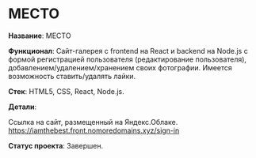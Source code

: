 #  МЕСТО

**Название**: МЕСТО

**Функционал**: Сайт-галерея с frontend на React и backend на Node.js с формой регистрацией пользователя (редактирование пользователя), добавлением/удалением/хранением своих фотографии. Имеется возможность ставить/удалять лайки.

**Стек**: HTML5, CSS, React, Node.js.

**Детали**: 

Ссылка на сайт, размещенный на Яндекс.Облаке.
<https://iamthebest.front.nomoredomains.xyz/sign-in>

**Статус проекта**: Завершен. 



  
